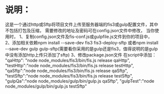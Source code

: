 
<h1>说明：</h1>
<p>
这是一个通过http或Sftp将项目文件上传至服务器端的fis3或gulp配置文件，其中不包括打包及压缩，
需要修改的地址及密码可在config.json文件中修改，
当你使用时，
1、复制config.json文件及fis-conf.js或gulpfile.js文件到你的项目中，
2、添加相关依赖npm install --save-dev fis3 fis3-deploy-sftp
或者npm install --save-dev gulp gulp-sftp(需要看你采用的是gulp还是fis3，值得说明的是gulp中没有添加http上传只添加了sftp)
3、修改package.json文件
在script中添加：
    "qaHttp": "node node_modules/fis3/bin/fis.js release qaHttp",
    "testHttp":"node node_modules/fis3/bin/fis.js release testHttp",
    "qaSftp":"node node_modules/fis3/bin/fis.js release qaSftp",
    "testSftp":"node node_modules/fis3/bin/fis.js release testSftp",
    "gulpQa":"node node_modules/gulp/bin/gulp.js qaSftp",
    "gulpTest":"node node_modules/gulp/bin/gulp.js testSftp"

</p>





